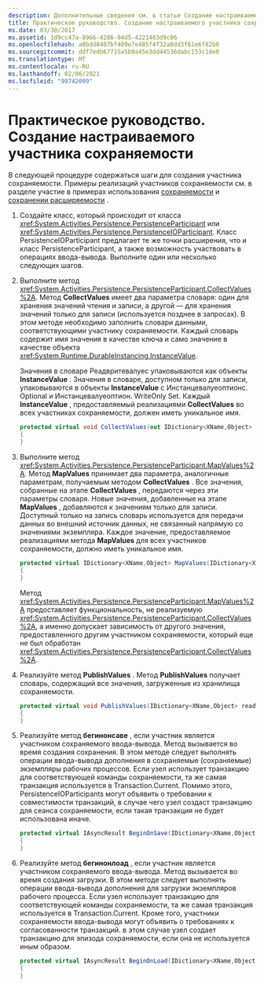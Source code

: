 ```yaml
---
description: Дополнительные сведения см. в статье Создание настраиваемого участника сохраняемости.
title: Практическое руководство. Создание настраиваемого участника сохраняемости
ms.date: 03/30/2017
ms.assetid: 1d9cc47a-8966-4286-94d5-4221403d9c06
ms.openlocfilehash: a0bdd8407bf409e7e485f4f32a0dd3f61e6f82b0
ms.sourcegitcommit: ddf7edb67715a5b9a45e3dd44536dabc153c1de0
ms.translationtype: MT
ms.contentlocale: ru-RU
ms.lasthandoff: 02/06/2021
ms.locfileid: "99742099"
---
```

# <a name="how-to-create-a-custom-persistence-participant"></a>Практическое руководство. Создание настраиваемого участника сохраняемости

В следующей процедуре содержаться шаги для создания участника сохраняемости. Примеры реализаций участников сохраняемости см. в разделе участие в примерах использования [сохраняемости](/previous-versions/dotnet/netframework-4.0/dd699769(v=vs.100)) и [сохранении расширяемости](store-extensibility.md) .  
  
1. Создайте класс, который происходит от класса <xref:System.Activities.Persistence.PersistenceParticipant> или <xref:System.Activities.Persistence.PersistenceIOParticipant>. Класс PersistenceIOParticipant предлагает те же точки расширения, что и класс PersistenceParticipant, а также возможность участвовать в операциях ввода-вывода. Выполните один или несколько следующих шагов.  
  
2. Выполните метод <xref:System.Activities.Persistence.PersistenceParticipant.CollectValues%2A>. Метод **CollectValues** имеет два параметра словаря: один для хранения значений чтения и записи, а другой — для хранения значений только для записи (используется позднее в запросах). В этом методе необходимо заполнить словари данными, соответствующими участнику сохраняемости. Каждый словарь содержит имя значения в качестве ключа и само значение в качестве объекта <xref:System.Runtime.DurableInstancing.InstanceValue>.  
  
    Значения в словаре Реадвритевалуес упаковываются как объекты **InstanceValue** . Значения в словаре, доступном только для записи, упаковываются в объекты **InstanceValue** с Инстанцевалуеоптионс. Optional и Инстанцевалуеоптион. WriteOnly Set. Каждый **InstanceValue** , предоставляемый реализациями **CollectValues** во всех участниках сохраняемости, должен иметь уникальное имя.
  
    ```csharp  
    protected virtual void CollectValues(out IDictionary<XName,Object> readWriteValues, out IDictionary<XName,Object> writeOnlyValues)
    {
    }
    ```  
  
3. Выполните метод <xref:System.Activities.Persistence.PersistenceParticipant.MapValues%2A>. Метод **MapValues** принимает два параметра, аналогичные параметрам, получаемым методом **CollectValues** . Все значения, собранные на этапе **CollectValues** , передаются через эти параметры словаря. Новые значения, добавленные на этапе **MapValues** , добавляются к значениям только для записи.  Доступный только на запись словарь используется для передачи данных во внешний источник данных, не связанный напрямую со значениями экземпляра. Каждое значение, предоставляемое реализациями метода **MapValues** для всех участников сохраняемости, должно иметь уникальное имя.  
  
    ```csharp  
    protected virtual IDictionary<XName,Object> MapValues(IDictionary<XName,Object> readWriteValues,IDictionary<XName,Object> writeOnlyValues)
    {
    }
    ```  
  
     Метод <xref:System.Activities.Persistence.PersistenceParticipant.MapValues%2A> предоставляет функциональность, не реализуемую <xref:System.Activities.Persistence.PersistenceParticipant.CollectValues%2A>, а именно допускает зависимость от другого значения, предоставленного другим участником сохраняемости, который еще не был обработан <xref:System.Activities.Persistence.PersistenceParticipant.CollectValues%2A>.  
  
4. Реализуйте метод **PublishValues** . Метод **PublishValues** получает словарь, содержащий все значения, загруженные из хранилища сохраняемости.  
  
    ```csharp  
    protected virtual void PublishValues(IDictionary<XName,Object> readWriteValues)
    {
    }
    ```  
  
5. Реализуйте метод **бегинонсаве** , если участник является участником сохраняемого ввода-вывода. Метод вызывается во время создания сохранения. В этом методе следует выполнять операции ввода-вывода дополнения в сохраняемые (сохраняемые) экземпляры рабочих процессов.  Если узел использует транзакцию для соответствующей команды сохраняемости, та же самая транзакция используется в Transaction.Current.  Помимо этого, PersistenceIOParticipants могут объявить о требовании к совместимости транзакций, в случае чего узел создаст транзакцию для сеанса сохраняемости, если такая транзакция не будет использована иначе.  
  
    ```csharp  
    protected virtual IAsyncResult BeginOnSave(IDictionary<XName,Object> readWriteValues, IDictionary<XName,Object> writeOnlyValues, TimeSpan timeout, AsyncCallback callback, Object state)
    {
    }
    ```  
  
6. Реализуйте метод **бегинонлоад** , если участник является участником сохраняемого ввода-вывода. Метод вызывается во время создания загрузки. В этом методе следует выполнять операции ввода-вывода дополнения для загрузки экземпляров рабочего процесса. Если узел использует транзакцию для соответствующей команды сохраняемости, та же самая транзакция используется в Transaction.Current. Кроме того, участники сохраняемости ввода-вывода могут объявить о требованиях к согласованности транзакций. в этом случае узел создает транзакцию для эпизода сохраняемости, если она не используется иным образом.  
  
    ```csharp  
    protected virtual IAsyncResult BeginOnLoad(IDictionary<XName,Object> readWriteValues, TimeSpan timeout, AsyncCallback callback, Object state)
    {
    }
    ```
